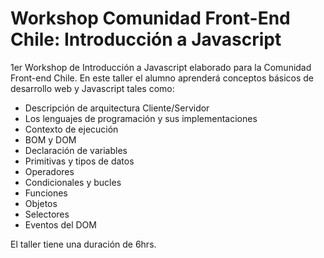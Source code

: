 # Workshop Comunidad Front-End Chile: Introducción a Javascript
1er Workshop de Introducción a Javascript elaborado para la Comunidad Front-end Chile. En este taller el alumno aprenderá conceptos básicos de desarrollo web y Javascript tales como:

* Descripción de arquitectura Cliente/Servidor
* Los lenguajes de programación y sus implementaciones
* Contexto de ejecución
* BOM  y DOM
* Declaración de variables
* Primitivas y tipos de datos
* Operadores
* Condicionales y bucles
* Funciones
* Objetos
* Selectores
* Eventos del DOM

El taller tiene una duración de 6hrs.